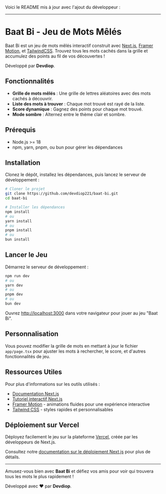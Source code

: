 Voici le README mis à jour avec l'ajout du développeur :

---

# Baat Bi - Jeu de Mots Mêlés

Baat Bi est un jeu de mots mêlés interactif construit avec [Next.js](https://nextjs.org), [Framer Motion](https://www.framer.com/motion/), et [TailwindCSS](https://tailwindcss.com/). Trouvez tous les mots cachés dans la grille et accumulez des points au fil de vos découvertes !

Développé par **Devdiop**.

## Fonctionnalités

- **Grille de mots mêlés** : Une grille de lettres aléatoires avec des mots cachés à découvrir.
- **Liste des mots à trouver** : Chaque mot trouvé est rayé de la liste.
- **Score dynamique** : Gagnez des points pour chaque mot trouvé.
- **Mode sombre** : Alternez entre le thème clair et sombre.

## Prérequis

- Node.js >= 18
- npm, yarn, pnpm, ou bun pour gérer les dépendances

## Installation

Clonez le dépôt, installez les dépendances, puis lancez le serveur de développement :

```bash
# Cloner le projet
git clone https://github.com/devdiop221/baat-bi.git
cd baat-bi

# Installer les dépendances
npm install
# ou
yarn install
# ou
pnpm install
# ou
bun install
```

## Lancer le Jeu

Démarrez le serveur de développement :

```bash
npm run dev
# ou
yarn dev
# ou
pnpm dev
# ou
bun dev
```

Ouvrez [http://localhost:3000](http://localhost:3000) dans votre navigateur pour jouer au jeu "Baat Bi".

## Personnalisation

Vous pouvez modifier la grille de mots en mettant à jour le fichier `app/page.tsx` pour ajuster les mots à rechercher, le score, et d'autres fonctionnalités de jeu.

## Ressources Utiles

Pour plus d'informations sur les outils utilisés :

- [Documentation Next.js](https://nextjs.org/docs)
- [Tutoriel interactif Next.js](https://nextjs.org/learn)
- [Framer Motion](https://www.framer.com/motion/) - animations fluides pour une expérience interactive
- [Tailwind CSS](https://tailwindcss.com/docs) - styles rapides et personnalisables

## Déploiement sur Vercel

Déployez facilement le jeu sur la plateforme [Vercel](https://vercel.com/new?utm_medium=default-template&filter=next.js&utm_source=create-next-app&utm_campaign=create-next-app-readme), créée par les développeurs de Next.js.

Consultez notre [documentation sur le déploiement Next.js](https://nextjs.org/docs/deployment) pour plus de détails.

---

Amusez-vous bien avec **Baat Bi** et défiez vos amis pour voir qui trouvera tous les mots le plus rapidement !

Développé avec ❤️ par **Devdiop**.
